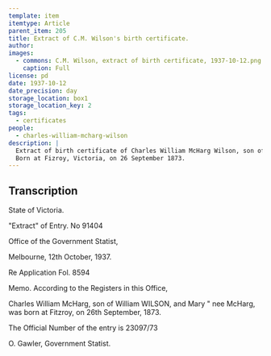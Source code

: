 ```yaml
---
template: item
itemtype: Article
parent_item: 205
title: Extract of C.M. Wilson's birth certificate.
author: 
images:
  - commons: C.M. Wilson, extract of birth certificate, 1937-10-12.png
    caption: Full
license: pd
date: 1937-10-12
date_precision: day
storage_location: box1
storage_location_key: 2
tags:
  - certificates
people:
  - charles-william-mcharg-wilson
description: |
  Extract of birth certificate of Charles William McHarg Wilson, son of William Wilson and Mary Wilson (née McHarg).
  Born at Fizroy, Victoria, on 26 September 1873.
---
```


## Transcription

State of Victoria.

"Extract" of Entry. No 91404

Office of the Government Statist,

Melbourne, 12th October, 1937.

Re Application Fol. 8594

Memo. According to the Registers in this Office,

Charles William McHarg, son of
William WILSON, and
Mary "
nee McHarg,
was born at Fitzroy,
on 26th September, 1873.

The Official Number of the entry is 23097/73

O. Gawler,
Government Statist.
